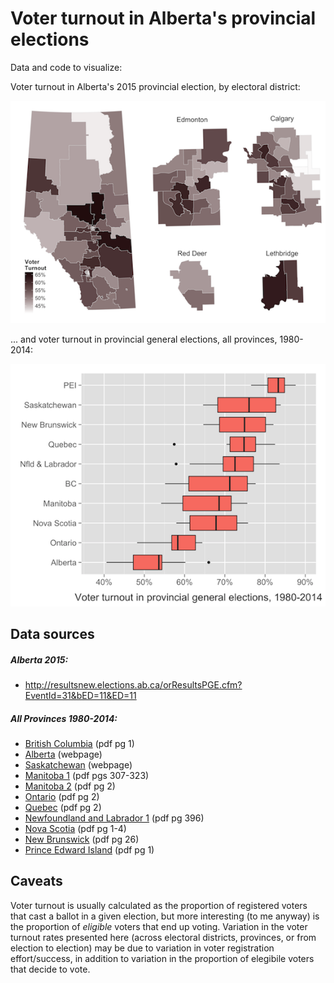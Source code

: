 Voter turnout in Alberta's provincial elections
===============================================

Data and code to visualize:

Voter turnout in Alberta's 2015 provincial election, by electoral district:

![](/figures/alberta-2015.png)

... and voter turnout in provincial general elections, all provinces, 1980-2014:

![](/figures/all-provs-1980-2014.png)

## Data sources

##### Alberta 2015:
- http://resultsnew.elections.ab.ca/orResultsPGE.cfm?EventId=31&bED=11&ED=11

##### All Provinces 1980-2014:
- [British Columbia](http://www.elections.bc.ca/docs/stats/bc-voter-participation-1983-2013.pdf) (pdf pg 1)
- [Alberta](http://www.elections.ab.ca/reports/statistics/overall-summary-of-ballots-cast-and-voter-turnout/) (webpage)
- [Saskatchewan](http://www.elections.sk.ca/news/what-was-the-voter-turnout-in-previous-saskatchewan-elections/) (webpage)
- [Manitoba 1](http://www.electionsmanitoba.ca/downloads/HistoricalSummary.pdf) (pdf pgs 307-323)
- [Manitoba 2](http://www.electionsmanitoba.ca/downloads/PDF_Summary_GE2011.pdf) (pdf pg 2)
- [Ontario](http://www.wemakevotingeasy.ca/media/EO_Site/Statistics%20from%20the%20Record.pdf) (pdf pg 2)
- [Quebec](http://www.electionsquebec.qc.ca/documents/pdf/tableau_synthese_1867_2014.pdf) (pdf pg 2)
- [Newfoundland and Labrador 1](http://www.elections.gov.nl.ca/elections/ElectionReports/PDF/General.Elections/2011.GE.Report.WEB.VERSION.pdf) (pdf pg 396)
- [Nova Scotia](http://enstools.gov.ns.ca/39ProvGenElect/PDF/Web_SOVB&W_Final.pdf) (pdf pg 1-4)
- [New Brunswick](http://www.electionsnb.ca/content/dam/enb/pdf/2014ProvRpt1.pdf) (pdf pg 26)
- [Prince Edward Island](http://www.electionspei.ca/pdfs/statistics.pdf) (pdf pg 1)

## Caveats

Voter turnout is usually calculated as the proportion of registered voters that cast a ballot in a given election, but more interesting (to me anyway) is the proportion of *eligible* voters that end up voting. Variation in the voter turnout rates presented here (across electoral districts, provinces, or from election to election) may be due to variation in voter registration effort/success, in addition to variation in the proportion of elegibile voters that decide to vote.